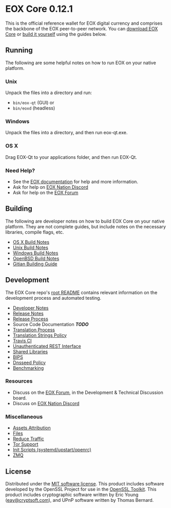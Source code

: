 EOX Core 0.12.1
=====================

This is the official reference wallet for EOX digital currency and comprises the backbone of the EOX peer-to-peer network. You can [download EOX Core](https://www.eox.org/downloads/) or [build it yourself](#building) using the guides below.

Running
---------------------
The following are some helpful notes on how to run EOX on your native platform.

### Unix

Unpack the files into a directory and run:

- `bin/eox-qt` (GUI) or
- `bin/eoxd` (headless)

### Windows

Unpack the files into a directory, and then run eox-qt.exe.

### OS X

Drag EOX-Qt to your applications folder, and then run EOX-Qt.

### Need Help?

* See the [EOX documentation](https://dashpay.atlassian.net/wiki/display/DOC)
for help and more information.
* Ask for help on [EOX Nation Discord](http://eoxchat.org)
* Ask for help on the [EOX Forum](https://eox.org/forum)

Building
---------------------
The following are developer notes on how to build EOX Core on your native platform. They are not complete guides, but include notes on the necessary libraries, compile flags, etc.

- [OS X Build Notes](build-osx.md)
- [Unix Build Notes](build-unix.md)
- [Windows Build Notes](build-windows.md)
- [OpenBSD Build Notes](build-openbsd.md)
- [Gitian Building Guide](gitian-building.md)

Development
---------------------
The EOX Core repo's [root README](/README.md) contains relevant information on the development process and automated testing.

- [Developer Notes](developer-notes.md)
- [Release Notes](release-notes.md)
- [Release Process](release-process.md)
- Source Code Documentation ***TODO***
- [Translation Process](translation_process.md)
- [Translation Strings Policy](translation_strings_policy.md)
- [Travis CI](travis-ci.md)
- [Unauthenticated REST Interface](REST-interface.md)
- [Shared Libraries](shared-libraries.md)
- [BIPS](bips.md)
- [Dnsseed Policy](dnsseed-policy.md)
- [Benchmarking](benchmarking.md)

### Resources
* Discuss on the [EOX Forum](https://eox.org/forum), in the Development & Technical Discussion board.
* Discuss on [EOX Nation Discord](http://eoxchat.org)

### Miscellaneous
- [Assets Attribution](assets-attribution.md)
- [Files](files.md)
- [Reduce Traffic](reduce-traffic.md)
- [Tor Support](tor.md)
- [Init Scripts (systemd/upstart/openrc)](init.md)
- [ZMQ](zmq.md)

License
---------------------
Distributed under the [MIT software license](/COPYING).
This product includes software developed by the OpenSSL Project for use in the [OpenSSL Toolkit](https://www.openssl.org/). This product includes
cryptographic software written by Eric Young ([eay@cryptsoft.com](mailto:eay@cryptsoft.com)), and UPnP software written by Thomas Bernard.
